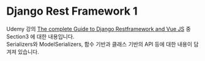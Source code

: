 # Django Rest Framework 1
Udemy 강의 [The complete Guide to Django Restframework and Vue JS](https://www.udemy.com/share/1020543@rV7G9AiwMifopLQ7QzL8v8yaJTppNWa2doAzkATEqIKLOL_jhWZvzluHF-IBtihHPw==/)
중 Section3 에 대한 내용입니다. <br>
Serializers와 ModelSerializers, 함수 기반과 클래스 기반의 API 등에 대한 내용이 담겨져 있습니다.
